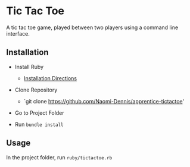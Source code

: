 # Tic Tac Toe 

A tic tac toe game, played between two players using a command line interface. 

## Installation 

* Install Ruby
  * [Installation Directions](https://www.ruby-lang.org/en/documentation/installation/)
* Clone Repository 
  * `git clone https://github.com/Naomi-Dennis/apprentice-tictactoe' 
* Go to Project Folder

* Run `bundle install` 


## Usage

In the project folder, run `ruby/tictactoe.rb`





